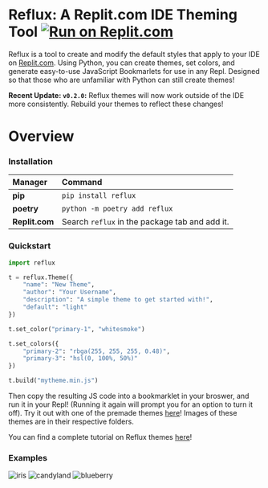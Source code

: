 # Reflux: A Replit.com IDE Theming Tool [![Run on Replit.com](https://replit.com/badge/github/frissyn/Reflux)](https://replit.com/github/frissyn/Reflux)

Reflux is a tool to create and modify the default styles that apply to your IDE on [Replit.com](https://replit.com/). Using Python, you can create themes, set colors, and generate easy-to-use JavaScript Bookmarlets for use in any Repl. Designed so that those who are unfamiliar with Python can still create themes!

**Recent Update: `v0.2.0`:**
Reflux themes will now work outside of the IDE more consistently. Rebuild your themes to reflect these changes!

# Overview

### Installation

|Manager          |Command                                       |
|:----------------|:---------------------------------------------|
|**pip**          |`pip install reflux`                          |
|**poetry**       |`python -m poetry add reflux`                 |
|**Replit.com**      |Search `reflux` in the package tab and add it.|

### Quickstart

```python
import reflux

t = reflux.Theme({
    "name": "New Theme",
    "author": "Your Username",
    "description": "A simple theme to get started with!",
    "default": "light"
})

t.set_color("primary-1", "whitesmoke")

t.set_colors({
    "primary-2": "rbga(255, 255, 255, 0.48)",
    "primary-3": "hsl(0, 100%, 50%)"
})

t.build("mytheme.min.js")
```

Then copy the resulting JS code into a bookmarklet in your broswer, and run it in your Repl! (Running it again will prompt you for an option to turn it off). Try it out with one of the premade themes [here](https://github.com/frissyn/Reflux/tree/master/themes)! Images of these themes are in their respective folders.

You can find a complete tutorial on Reflux themes [here](https://replit.com/talk/x/x/118029)!

### Examples

![iris](https://storage.googleapis.com/replit/images/1611845083584_d6428aecacbdab9478764c700f76a665.png)
![candyland](https://storage.googleapis.com/replit/images/1611845281908_6869f49b3d2a3722fbb766c96aeae0cc.png)
![blueberry](https://storage.googleapis.com/replit/images/1611845384713_7d7bc415e3615439edbcd1fce6576054.png)
